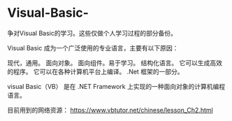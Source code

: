 # Visual-Basic-
争对Visual Basic的学习。这些仅做个人学习过程的部分备份。

Visual Basic 成为一个广泛使用的专业语言，主要有以下原因：

现代，通用。
面向对象。
面向组件。易于学习。
结构化语言。
它可以生成高效的程序。
它可以在各种计算机平台上编译。
.Net 框架的一部分。

visual Basic（VB） 是在 .NET Framework 上实现的一种面向对象的计算机编程语言。 

目前用到的网络资源：
https://www.vbtutor.net/chinese/lesson_Ch2.html
